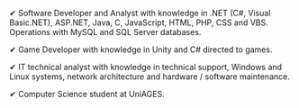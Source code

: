 ✔ Software Developer and Analyst with knowledge in .NET (C#, Visual Basic.NET), ASP.NET, Java, C, JavaScript, HTML, PHP, CSS and VBS. Operations with MySQL and SQL Server databases.

✔ Game Developer with knowledge in Unity and C# directed to games.

✔ IT technical analyst with knowledge in technical support, Windows and Linux systems, network architecture and hardware / software maintenance.

✔ Computer Science student at UniAGES.
<!---
EternalQuasar0206/EternalQuasar0206 is a ✨ special ✨ repository because its `README.md` (this file) appears on your GitHub profile.
You can click the Preview link to take a look at your changes.
--->
